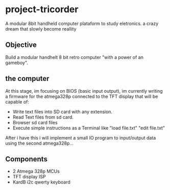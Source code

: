 # project-tricorder

A modular 8bit handheld computer plataform to study eletronics. 
a crazy dream that slowly become reallity 

## Objective 

Build a modular handhelt 8 bit retro computer "with a power of an gameboy".

## the computer 


At this stage, im focusing on BIOS (basic input output), im currently writing a firmware for the atmega328p connected to the TFT display that will be capable of:

- Write text files into SD card with any extension.
- Read Text files from sd card.
- Browser sd card files 
- Execute simple instructions as a Terminal like "load file.txt" "edit file.txt"

After i have this i will implement a small IO program to input/output data using the second atmega328p... 

## Components 

- 2 Atmega 328p MCUs 
- TFT display ISP 
- KardB i2c qwerty keyboard


